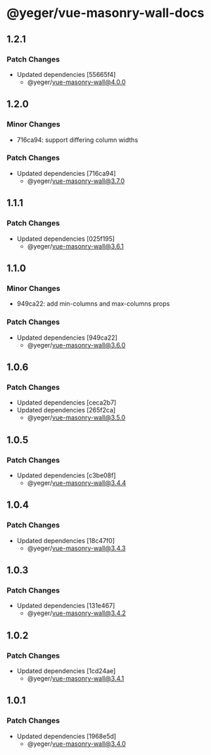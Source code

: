 # @yeger/vue-masonry-wall-docs

## 1.2.1

### Patch Changes

- Updated dependencies [55665f4]
  - @yeger/vue-masonry-wall@4.0.0

## 1.2.0

### Minor Changes

- 716ca94: support differing column widths

### Patch Changes

- Updated dependencies [716ca94]
  - @yeger/vue-masonry-wall@3.7.0

## 1.1.1

### Patch Changes

- Updated dependencies [025f195]
  - @yeger/vue-masonry-wall@3.6.1

## 1.1.0

### Minor Changes

- 949ca22: add min-columns and max-columns props

### Patch Changes

- Updated dependencies [949ca22]
  - @yeger/vue-masonry-wall@3.6.0

## 1.0.6

### Patch Changes

- Updated dependencies [ceca2b7]
- Updated dependencies [265f2ca]
  - @yeger/vue-masonry-wall@3.5.0

## 1.0.5

### Patch Changes

- Updated dependencies [c3be08f]
  - @yeger/vue-masonry-wall@3.4.4

## 1.0.4

### Patch Changes

- Updated dependencies [18c47f0]
  - @yeger/vue-masonry-wall@3.4.3

## 1.0.3

### Patch Changes

- Updated dependencies [131e467]
  - @yeger/vue-masonry-wall@3.4.2

## 1.0.2

### Patch Changes

- Updated dependencies [1cd24ae]
  - @yeger/vue-masonry-wall@3.4.1

## 1.0.1

### Patch Changes

- Updated dependencies [1968e5d]
  - @yeger/vue-masonry-wall@3.4.0
